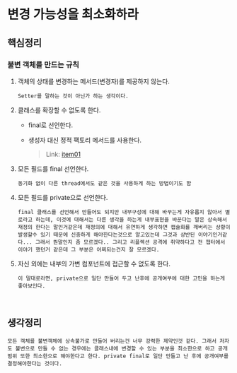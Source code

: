 # 변경 가능성을 최소화하라

## 핵심정리

### 불변 객체를 만드는 규칙

1. 객체의 상태를 변경하는 메서드(변경자)를 제공하지 않는다.

    ```
    Setter를 말하는 것이 아닌가 하는 생각이다.
    ```

1. 클래스를 확장할 수 없도록 한다.

    * final로 선언한다.

    * 생성자 대신 정적 팩토리 메서드를 사용한다.

        > Link: [item01](../chapter02/item01.md)

1. 모든 필드를 final 선언한다.

    ```
    동기화 없이 다른 thread에서도 같은 것을 사용하게 하는 방법이기도 함
    ```

1. 모든 필드를 private으로 선언한다.

    ```
    final 클래스를 선언해서 만들어도 되지만 내부구성에 대해 바꾸는게 자유롭지 않아서 별로라고 하는데, 이것에 대해서는 다른 생각을 하는게 내부표현을 바꾼다는 말은 상속해서 재정의 한다는 말인거같은데 재정의에 대해서 유연하게 생각하면 캡슐화를 깨버리는 상황이 발생할수 있기 때문에 신중하게 해야한다는것으로 알고있는데 그것과 상반된 이야기인거같다... 그래서 뭔말인지 좀 모르겠다.. 그리고 리플렉션 공격에 취약하다고 전 챕터에서 이야기 했던거 같은데 그 부분은 어찌되는건지 잘 모르겠다.
    ```

1. 자신 외에는 내부의 가변 컴포넌트에 접근할 수 없도록 한다.

    ```
    이 말대로라면, private으로 일단 만들어 두고 난후에 공개여부에 대한 고민을 하는게 좋아보인다.
    ```

<br>

## 생각정리

```
모든 객체를 불변객체에 상속불가로 만들어 버리는건 너무 강력한 제약인것 같다. 그래서 저자도 불변으로 만들 수 없는 경우에는 클래스내에 변경할 수 있는 부분을 최소한으로 하고 공개범위 또한 최소한으로 해야한다고 한다. private final로 일단 만들고 난 후에 공개여부를 결정해야한다는 것이다.
```